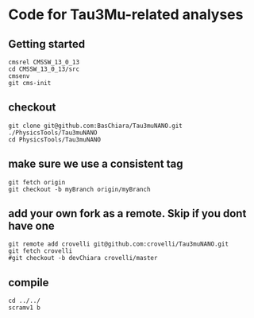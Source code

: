 # Code for Tau3Mu-related analyses

## Getting started

```shell
cmsrel CMSSW_13_0_13
cd CMSSW_13_0_13/src
cmsenv
git cms-init
```

## checkout 
```
git clone git@github.com:BasChiara/Tau3muNANO.git ./PhysicsTools/Tau3muNANO
cd PhysicsTools/Tau3muNANO
```

## make sure we use a consistent tag
```
git fetch origin
git checkout -b myBranch origin/myBranch
```

## add your own fork as a remote. Skip if you dont have one
```
git remote add crovelli git@github.com:crovelli/Tau3muNANO.git
git fetch crovelli
#git checkout -b devChiara crovelli/master
```

## compile
```
cd ../../
scramv1 b
```
